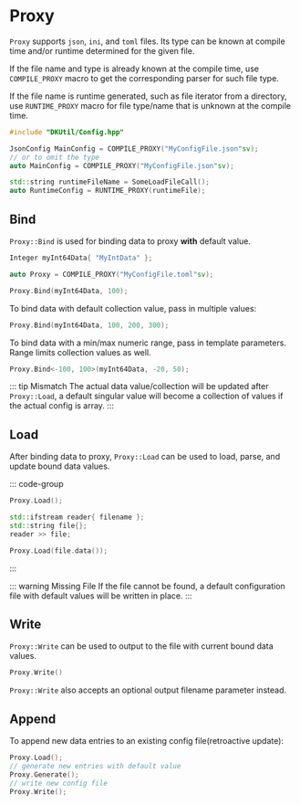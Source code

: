 # Proxy

`Proxy` supports `json`, `ini`, and `toml` files. Its type can be known at compile time and/or runtime determined for the given file. 

If the file name and type is already known at the compile time, use `COMPILE_PROXY` macro to get the corresponding parser for such file type. 

If the file name is runtime generated, such as file iterator from a directory, use `RUNTIME_PROXY` macro for file type/name that is unknown at the compile time.  

```cpp
#include "DKUtil/Config.hpp"

JsonConfig MainConfig = COMPILE_PROXY("MyConfigFile.json"sv);
// or to omit the type
auto MainConfig = COMPILE_PROXY("MyConfigFile.json"sv);

std::string runtimeFileName = SomeLoadFileCall();
auto RuntimeConfig = RUNTIME_PROXY(runtimeFile);
```

## Bind

`Proxy::Bind` is used for binding data to proxy **with** default value.

```cpp
Integer myInt64Data{ "MyIntData" };

auto Proxy = COMPILE_PROXY("MyConfigFile.toml"sv);

Proxy.Bind(myInt64Data, 100);
```

To bind data with default collection value, pass in multiple values:

```cpp
Proxy.Bind(myInt64Data, 100, 200, 300);
```

To bind data with a min/max numeric range, pass in template parameters. Range limits collection values as well.

```cpp
Proxy.Bind<-100, 100>(myInt64Data, -20, 50);
```

::: tip Mismatch
The actual data value/collection will be updated after `Proxy::Load`, a default singular value will become a collection of values if the actual config is array.
:::

## Load

After binding data to proxy, `Proxy::Load` can be used to load, parse, and update bound data values.

::: code-group

```cpp [File]
Proxy.Load();
```

```cpp [String]
std::ifstream reader{ filename };
std::string file{};
reader >> file;

Proxy.Load(file.data());
```

:::

::: warning Missing File
If the file cannot be found, a default configuration file with default values will be written in place.
:::

## Write

`Proxy::Write` can be used to output to the file with current bound data values.

```cpp
Proxy.Write()
```

`Proxy::Write` also accepts an optional output filename parameter instead.

## Append

To append new data entries to an existing config file(retroactive update):

```cpp
Proxy.Load();
// generate new entries with default value
Proxy.Generate();
// write new config file
Proxy.Write();
```
